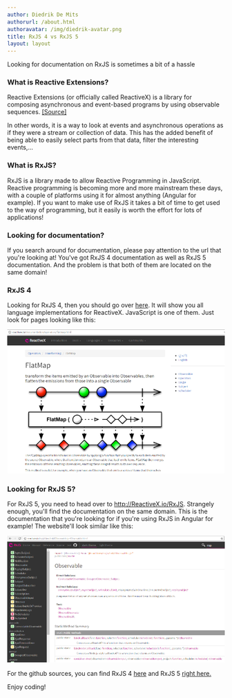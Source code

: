 ```yaml
---
author: Diedrik De Mits
authorurl: /about.html
authoravatar: /img/diedrik-avatar.png
title: RxJS 4 vs RxJS 5
layout: layout
---
```

<p>Looking for documentation on RxJS is sometimes a bit of a hassle</p>
<!--more-->
<h3>What is Reactive Extensions?</h3>
<p>Reactive Extensions (or officially called ReactiveX) is a library for composing asynchronous and event-based programs by using observable sequences. <a href="http://reactivex.io/intro.html" target="_blank">[Source]</a></p>
<p>In other words, it is a way to look at events and asynchronous operations as if they were a stream or collection of data. This has the added benefit of being able to easily select parts from that data, filter the interesting events,...</p>
<h3>What is RxJS?</h3>
<p>RxJS is a library made to allow Reactive Programming in JavaScript. Reactive programming is becoming more and more mainstream these days, with a couple of platforms using it for almost anything (Angular for example). If you want to make use of RxJS it takes a bit of time to get used to the way of programming, but it easily is worth the effort for lots of applications!</p>
<h3>Looking for documentation?</h3>
<p>If you search around for documentation, please pay attention to the url that you're looking at! You've got RxJS 4 documentation as well as RxJS 5 documentation. And the problem is that both of them are located on the same domain!</p>
<h3>RxJS 4</h3>
<p>Looking for RxJS 4, then you should go over <a href="http://reactivex.io/documentation/observable.html" target="_blank">here</a>. It will show you all language implementations for ReactiveX. JavaScript is one of them. Just look for pages looking like this:</p>
<img src="/images/2017-05-16/rxjs4.png" />
<h3>Looking for RxJS 5?</h3>
<p>For RxJS 5, you need to head over to <a href="http://reactivex.io/rxjs/" target="_blank">http://ReactiveX.io/RxJS</a>. Strangely enough, you'll find the documentation on the same domain. This is the documentation that you're looking for if you're using RxJS in Angular for example! The website'll look similar like this:</p>
<img src="/images/2017-05-16/rxjs5.png" />
<p>For the github sources, you can find RxJS 4 <a href="https://github.com/Reactive-Extensions/RxJS" target="_blank">here</a> and RxJS 5 <a href="https://github.com/ReactiveX/rxjs" target="_blank">right here.</a></p>
<p>Enjoy coding!</p>

